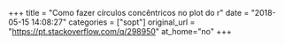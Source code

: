 +++
title = "Como fazer círculos concêntricos no plot do r"
date = "2018-05-15 14:08:27"
categories = ["sopt"]
original_url = "https://pt.stackoverflow.com/q/298950"
at_home="no"
+++

